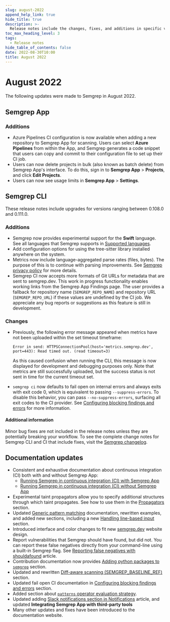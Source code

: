 ```yaml
---
slug: august-2022
append_help_link: true
hide_title: true
description: >-
  Release notes include the changes, fixes, and additions in specific versions of Semgrep.
toc_max_heading_level: 3
tags: 
  - Release notes
hide_table_of_contents: false
date: 2022-08-30T10:00
title: August 2022
---
```


# August 2022

The following updates were made to Semgrep in August 2022.

<!-- truncate -->

## Semgrep App

### Additions

- Azure Pipelines CI configuration is now available when adding a new repository to Semgrep App for scanning. Users can select **Azure Pipelines** from within the App, and Semgrep generates a code snippet that users can copy and commit to their configuration file to set up their CI job.
- Users can now delete projects in bulk (also known as batch delete) from Semgrep App's interface. To do this, sign in to **Semgrep App** > **Projects**, and click **Edit Projects**.
- Users can now see usage limits in **Semgrep App** > **Settings**.

## Semgrep CLI

These release notes include upgrades for versions ranging between 0.108.0 and 0.111.0.

### Additions

- Semgrep now provides experimental support for the **Swift** language. See all languages that Semgrep supports in [Supported languages](/supported-languages).
- Add configuration options for using the tree-sitter library installed anywhere on the system.
- Metrics now include language-aggregated parse rates (files, bytes). The purpose of this is to continue with parsing improvements. See [Semgrep privacy policy](/metrics) for more details.
- Semgrep CI now accepts more formats of Git URLs for metadata that are sent to semgrep.dev. This work in progress functionality enables working links from the Semgrep App Findings page. The user provides a fallback for repository name (`SEMGREP_REPO_NAME`) and repository URL (`SEMGREP_REPO_URL`) if these values are undefined by the CI job. We appreciate any bug reports or suggestions as this feature is still in development.

### Changes

- Previously, the following error message appeared when metrics have not been uploaded within the set timeout timeframe:
  ```
  Error in send: HTTPSConnectionPool(host='metrics.semgrep.dev', port=443): Read timed out. (read timeout=3)
  ```
  As this caused confusion when running the CLI, this message is now displayed for development and debugging purposes only. Note that metrics are still successfully uploaded, but the success status is not sent in time for the current timeout set.

- `semgrep ci` now defaults to fail open on internal errors and always exits with exit code 0, which is equivalent to passing `--suppress-errors`. To disable this behavior, you can pass `--no-suppress-errors`, surfacing all exit codes to the CI provider. See [Configuring blocking findings and errors](/semgrep-ci/configuring-blocking-and-errors-in-ci) for more information.

#### Additional information

Minor bug fixes are not included in the release notes unless they are potentially breaking your workflow. To see the complete change notes for Semgrep CLI and CI that include fixes, visit the [Semgrep changelog](https://github.com/semgrep/semgrep/releases/).

## Documentation updates

- Consistent and exhaustive documentation about continuous integration (CI) both with and without Semgrep App:
  - [Running Semgrep in continuous integration (CI) with Semgrep App](/deployment/core-deployment)
  - [Running Semgrep in continuous integration (CI) without Semgrep App](/deployment/oss-deployment)
- Experimental taint propagators allow you to specify additional structures through which taint propagates. See how to use them in the [Propagators](/writing-rules/data-flow/taint-mode#propagators-pro) section.
- Updated [Generic pattern matching](/writing-rules/generic-pattern-matching) documentation, rewritten examples, and added new sections, including a new [Handling line-based input](/writing-rules/generic-pattern-matching/#handling-line-based-input) section.
- Introduced interface and color changes to fit new [semgrep.dev](https://semgrep.dev/) website design.
- Report vulnerabilities that Semgrep should have found, but did not. You can report these false negatives directly from your command-line using a built-in Semgrep flag. See [Reporting false negatives with shouldafound](/reporting-false-negatives) article.
- Contribution documentation now provides [Adding python packages to `semgrep`](/contributing/semgrep-contributing/#add-python-packages-to-semgrep) section.
- Updated and rewritten [Diff-aware scanning (SEMGREP_BASELINE_REF)](/semgrep-ci/ci-environment-variables#semgrep_baseline_ref) section.
- Updated fail open CI documentation in [Configuring blocking findings and errors](/semgrep-ci/configuring-blocking-and-errors-in-ci) section.
- Added section about [`patterns` operator evaluation strategy](/writing-rules/rule-syntax/#patterns-operator-evaluation-strategy).
- Updated adding [Slack notifications section in Notifications](/semgrep-appsec-platform/slack-notifications) article, and updated **Integrating Semgrep App with third-party tools**
- Many other updates and fixes have been introduced to the documentation website.
